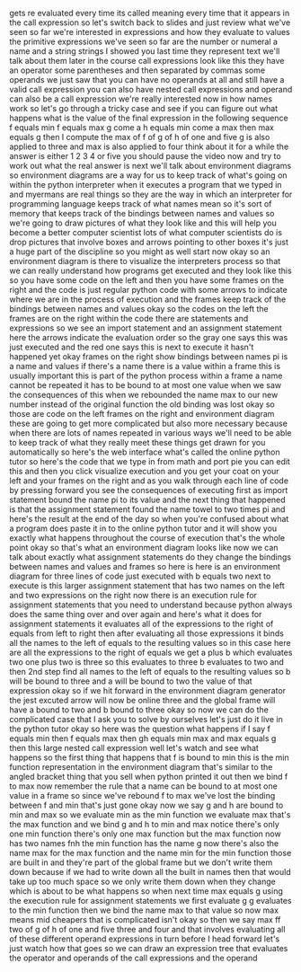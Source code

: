gets re evaluated every time its called
meaning every time that it appears
in the call expression
so let's switch back to slides and just review
what we've seen
so far
we're interested in expressions and how they evaluate
to values the primitive expressions we've seen so far
are the number or numeral
a name and a string
strings I showed you last time
they represent text
we'll talk about them later in the course
call expressions look like this
they have an operator some parentheses
and then separated by commas some operands
we just saw that you can have no operands at all
and still have a valid call expression
you can also have nested call expressions
and operand can also be a call expression
we're really interested now in how names work
so let's go through a tricky case
and see if you can figure out what happens
what is the value of the final expression
in the following sequence
f equals min f equals max
g come a h equals min come a max
then max equals g
then I compute the max of f of
g of h of one and five
g is also applied to three
and max is also applied to four
think about it for a while
the answer is either 1 2 3 4 or five
you should pause the video now and try to work out
what the real answer is
next we'll talk about environment diagrams
so environment diagrams are a way
for us
to keep track of what's going on
within the python interpreter
when it executes a program that we typed in
and myermans are real things
so they are the way in which
an interpreter for programming language
keeps track of what names mean
so it's sort of memory
that
keeps track of the bindings between names and values
so we're going to draw pictures of what they look like
and
this will help you become a better computer scientist
lots of what computer scientists do is drop pictures
that involve boxes and arrows pointing to other boxes
it's just a huge part of the discipline
so you might as well start now
okay so an environment diagram
is there to visualize the interpreters process
so that we can really
understand how programs get executed
and they look like this
so you have some code on the left
and then you have some frames on the right
and the code is just regular python code
with some arrows to indicate where we are
in the process of execution
and the frames keep track of the bindings
between names and values
okay
so the codes on the left the frames are on the right
within the code there are statements and expressions
so we see an import statement
and an assignment statement here
the arrows indicate the evaluation order
so the gray one says this was just executed
and the red one says this is next to execute
it hasn't happened yet
okay frames on the right
show bindings between names
pi is a name and values
if there's a name there is a value
within a frame
this is usually important
this is part of the python process
within a frame a name cannot be repeated
it has to be bound to at most one value
when we saw the consequences of this
when we rebounded the name max to our new number
instead of the original function
the old binding was lost
okay so those are code on the left frames on the right
and environment diagram
these are going to get more complicated
but also more necessary
because when there are lots of names
repeated in various ways
we'll need to be able to keep
track of what they really meet
these things get drawn for you automatically
so here's the web interface
what's called the online python tutor
so
here's the code that we type in from math and port pie
you can edit this
and then you click visualize execution
and you get your coat on your left
and your frames on the right
and as you walk through
each line of code by pressing forward
you see the consequences of executing
first as import statement bound the name pi
to its value and the next thing that happened
is that the assignment statement
found the name towel to two times pi
and here's the result at the end of the day
so when you're confused about what a program does
paste it in to the online python tutor
and it will show you exactly what happens
throughout the course of execution
that's the whole point
okay so that's what an environment diagram looks like
now we can talk about
exactly what assignment statements do
they change the bindings between names and values
and frames
so here is
here is an environment diagram
for three lines of code
just executed with b equals two
next to execute
is this larger assignment statement
that has two names on the left
and two expressions on the right
now
there is an execution rule for assignment statements
that you need to understand
because python always does the same thing
over and over again
and here's what it does for assignment statements
it evaluates all of the expressions
to the right of equals
from left to right
then after evaluating all those expressions
it binds all the names to the left of equals
to the resulting values
so in this case
here are all the expressions to the right of equals
we get a plus b which evaluates two
one plus two is three
so this evaluates to three
b evaluates to two
and then 2nd step
find all names to the left of equals
to the resulting values
so b will be bound to three
and a will be bound to two
the value of that expression
okay so if we hit forward
in the environment diagram generator
the jest excuted arrow will now be online three
and the global frame will have
a bound to two and b bound to three
okay so now we can do the complicated case
that I ask you to solve by ourselves
let's just do it
live in the python tutor
okay so here was the question
what happens if I say f equals min then f equals max
then gh equals min max
and max equals g
then this large
nested call expression
well let's watch and see what happens
so the first thing that happens that f is bound to min
this is the min function
representation in the environment diagram
that's similar to
the angled bracket thing that you sell
when python printed it out
then we bind f to max
now remember the rule
that a name can be bound to at most one value
in a frame so
since we've rebound f to max
we've lost the binding between f and min
that's just gone
okay now we say g and h are bound to min and max
so we evaluate min as the min function
we evaluate max that's the max function
and we bind g and h to min and max
notice there's only one min function
there's only one max function
but the max function now has two names fnh
the min function has the name g
now there's also the name max
for the max function and the name
min for the min function
those are built in and they're part of the global frame
but we don't write them down
because if we had to write down all the built in names
then that would take up too much space
so we only write them down when they change
which is about to be what happens
so when next time max equals g
using the execution rule for assignment statements
we first evaluate g
g evaluates to the min function
then we bind the name max to that value
so now max means mid
cheapers that is complicated isn't
okay
so then we say max ff two of g of h of one and five
three and four
and that involves evaluating
all of these different operand expressions in turn
before I head forward let's just watch how that goes
so we can draw an expression tree
that evaluates the operator and operands
of the call expressions and the operand